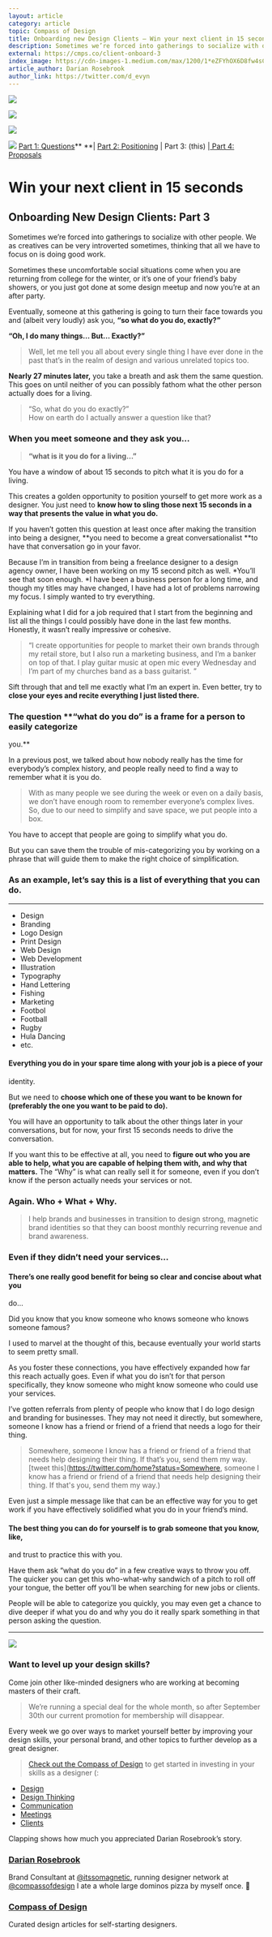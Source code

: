 ```yaml
---
layout: article
category: article
topic: Compass of Design
title: Onboarding new Design Clients — Win your next client in 15 seconds
description: Sometimes we’re forced into gatherings to socialize with other people. We as creatives can be very introverted sometimes, thinking that all we have to focus on is doing good work. Sometimes these uncomfortable social situations come when you are returning from college for the winter, or it’s one of your friend’s baby showers, or you just got done at some design meetup and now you’re at an after party.
external: https://cmps.co/client-onboard-3
index_image: https://cdn-images-1.medium.com/max/1200/1*eZFYhOX6D8fw4sCGGEoFZw.jpeg
article_author: Darian Rosebrook
author_link: https://twitter.com/d_evyn
---
```

![](https://cdn-images-1.medium.com/max/1000/1*eZFYhOX6D8fw4sCGGEoFZw.jpeg)

![](https://cdn-images-1.medium.com/max/400/1*oBrHZxKElJPF6U62KnnSSg.jpeg)

![](https://cdn-images-1.medium.com/max/400/1*iHrPNR4WRVsXpYvxwP_bOg.jpeg)

![](https://cdn-images-1.medium.com/max/400/1*Io66ICmESV3VP5wvc7HKJA.jpeg)
<span class="figcaption_hack">[Part 1: Questions](http://cmps.co/client-onboard-1)** **| [Part 2:
Positioning](https://read.compassofdesign.com/position-yourself-as-a-professional-designer-3a420e5673a2)
| Part 3: (this) |[ Part 4:
Proposals](https://read.compassofdesign.com/how-to-deliver-the-design-proposal-5f7488bc335a)</span>

# Win your next client in 15 seconds

## Onboarding New Design Clients: Part 3

Sometimes we’re forced into gatherings to socialize with other people. We as
creatives can be very introverted sometimes, thinking that all we have to focus
on is doing good work.

Sometimes these uncomfortable social situations come when you are returning from
college for the winter, or it’s one of your friend’s baby showers, or you just
got done at some design meetup and now you’re at an after party.

Eventually, someone at this gathering is going to turn their face towards you
and (albeit very loudly) ask you, **“so what do you do, exactly?”**

**“Oh, I do many things… But… Exactly?”**

> Well, let me tell you all about every single thing I have ever done in the past
> that’s in the realm of design and various unrelated topics too.

**Nearly 27 minutes later,** you take a breath and ask them the same question.
This goes on until neither of you can possibly fathom what the other person
actually does for a living.

> “So, what do you do exactly?”<br> How on earth do I actually answer a question
> like that?

### When you meet someone and they ask you…

> **“what is it you do for a living…”**

You have a window of about 15 seconds to pitch what it is you do for a living.

This creates a golden opportunity to position yourself to get more work as a
designer. You just need to **know how to sling those next 15 seconds in a way
that presents the value in what you do.**

If you haven’t gotten this question at least once after making the transition
into being a designer, **you need to become a great conversationalist **to have
that conversation go in your favor.

Because I’m in transition from being a freelance designer to a design agency
owner, I have been working on my 15 second pitch as well. *You’ll see that soon
enough. *I have been a business person for a long time, and though my titles may
have changed, I have had a lot of problems narrowing my focus. I simply wanted
to try everything.

Explaining what I did for a job required that I start from the beginning and
list all the things I could possibly have done in the last few months. Honestly,
it wasn’t really impressive or cohesive.

> “I create opportunities for people to market their own brands through my retail
> store, but I also run a marketing business, and I’m a banker on top of that. I
play guitar music at open mic every Wednesday and I’m part of my churches band
as a bass guitarist. ”

Sift through that and tell me exactly what I’m an expert in. Even better, try to
**close your eyes and recite everything I just listed there.**

### The question **“what do you do” is a frame for a person to easily categorize
you.**

In a previous post, we talked about how nobody really has the time for
everybody’s complex history, and people really need to find a way to remember
what it is you do.

> With as many people we see during the week or even on a daily basis, we don’t
> have enough room to remember everyone’s complex lives. So, due to our need to
simplify and save space, we put people into a box.

You have to accept that people are going to simplify what you do.

But you can save them the trouble of mis-categorizing you by working on a phrase
that will guide them to make the right choice of simplification.

### As an example, let’s say this is a list of everything that you can do.

*****

* Design
* Branding
* Logo Design
* Print Design
* Web Design
* Web Development
* Illustration
* Typography
* Hand Lettering
* Fishing
* Marketing
* Footbol
* Football
* Rugby
* Hula Dancing
* etc.

#### Everything you do in your spare time along with your job is a piece of your
identity.

But we need to **choose which one of these you want to be known for
**(preferably the one you want to be paid to do)**.**

You will have an opportunity to talk about the other things later in your
conversations, but for now, your first 15 seconds needs to drive the
conversation.

If you want this to be effective at all, you need to **figure out who you are
able to help, what you are capable of helping them with, and why that matters.**
The “Why” is what can really sell it for someone, even if you don’t know if the
person actually needs your services or not.

### **Again. Who + What + Why.**

> I help brands and businesses in transition to design strong, magnetic brand
> identities so that they can boost monthly recurring revenue and brand awareness.

### Even if they didn’t need your services…

#### There’s one really good benefit for being so clear and concise about what you
do…

Did you know that you know someone who knows someone who knows someone famous?

I used to marvel at the thought of this, because eventually your world starts to
seem pretty small.

As you foster these connections, you have effectively expanded how far this
reach actually goes. Even if what you do isn’t for that person specifically,
they know someone who might know someone who could use your services.

I’ve gotten referrals from plenty of people who know that I do logo design and
branding for businesses. They may not need it directly, but somewhere, someone I
know has a friend or friend of a friend that needs a logo for their thing.

> Somewhere, someone I know has a friend or friend of a friend that needs help
> designing their thing. If that’s you, send them my way.<br>  [tweet
this](https://twitter.com/home?status=Somewhere, someone I know has a friend or
friend of a friend that needs help designing their thing. If that's you, send
them my way.)

Even just a simple message like that can be an effective way for you to get work
if you have effectively solidified what you do in your friend’s mind.

#### The best thing you can do for yourself is to grab someone that you know, like,
and trust to practice this with you.

Have them ask “what do you do” in a few creative ways to throw you off. The
quicker you can get this who-what-why sandwich of a pitch to roll off your
tongue, the better off you’ll be when searching for new jobs or clients.

People will be able to categorize you quickly, you may even get a chance to dive
deeper if what you do and why you do it really spark something in that person
asking the question.

*****

![](https://cdn-images-1.medium.com/max/800/1*mo7_gcoDhIhJHCOLPxMfLg.png)

### Want to level up your design skills?

Come join other like-minded designers who are working at becoming masters of
their craft.

> We’re running a special deal for the whole month, so after September 30th our
> current promotion for membership will disappear.

Every week we go over ways to market yourself better by improving your design
skills, your personal brand, and other topics to further develop as a great
designer.

> [Check out the Compass of Design](http://compassofdesign.com/) to get started in
> investing in your skills as a designer (:

* [Design](https://read.compassofdesign.com/tagged/design?source=post)
* [Design
Thinking](https://read.compassofdesign.com/tagged/design-thinking?source=post)
* [Communication](https://read.compassofdesign.com/tagged/communication?source=post)
* [Meetings](https://read.compassofdesign.com/tagged/meetings?source=post)
* [Clients](https://read.compassofdesign.com/tagged/clients?source=post)

Clapping shows how much you appreciated Darian Rosebrook’s story.

### [Darian Rosebrook](https://read.compassofdesign.com/@darianrosebrook)

Brand Consultant at [@itssomagnetic](http://twitter.com/itssomagnetic), running
designer network at [@compassofdesign](http://twitter.com/compassofdesign) I ate
a whole large dominos pizza by myself once. 🍕

### [Compass of Design](https://read.compassofdesign.com/?source=footer_card)

Curated design articles for self-starting designers.
